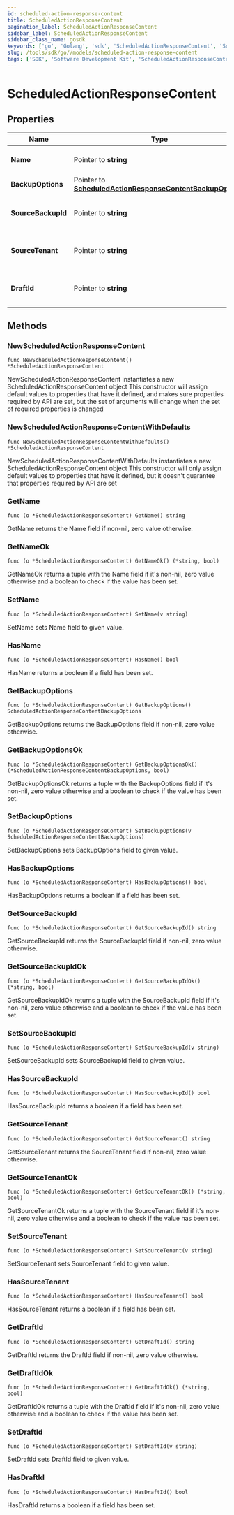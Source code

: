 ```yaml
---
id: scheduled-action-response-content
title: ScheduledActionResponseContent
pagination_label: ScheduledActionResponseContent
sidebar_label: ScheduledActionResponseContent
sidebar_class_name: gosdk
keywords: ['go', 'Golang', 'sdk', 'ScheduledActionResponseContent', 'ScheduledActionResponseContent'] 
slug: /tools/sdk/go//models/scheduled-action-response-content
tags: ['SDK', 'Software Development Kit', 'ScheduledActionResponseContent', 'ScheduledActionResponseContent']
---
```


# ScheduledActionResponseContent

## Properties

Name | Type | Description | Notes
------------ | ------------- | ------------- | -------------
**Name** | Pointer to **string** | Name of the scheduled action (maximum 50 characters). | [optional] 
**BackupOptions** | Pointer to [**ScheduledActionResponseContentBackupOptions**](scheduled-action-response-content-backup-options) |  | [optional] 
**SourceBackupId** | Pointer to **string** | ID of the source backup. Required for CREATE_DRAFT jobs only. | [optional] 
**SourceTenant** | Pointer to **string** | Source tenant identifier. Required for CREATE_DRAFT jobs only. | [optional] 
**DraftId** | Pointer to **string** | ID of the draft to be deployed. Required for CONFIG_DEPLOY_DRAFT jobs only. | [optional] 

## Methods

### NewScheduledActionResponseContent

`func NewScheduledActionResponseContent() *ScheduledActionResponseContent`

NewScheduledActionResponseContent instantiates a new ScheduledActionResponseContent object
This constructor will assign default values to properties that have it defined,
and makes sure properties required by API are set, but the set of arguments
will change when the set of required properties is changed

### NewScheduledActionResponseContentWithDefaults

`func NewScheduledActionResponseContentWithDefaults() *ScheduledActionResponseContent`

NewScheduledActionResponseContentWithDefaults instantiates a new ScheduledActionResponseContent object
This constructor will only assign default values to properties that have it defined,
but it doesn't guarantee that properties required by API are set

### GetName

`func (o *ScheduledActionResponseContent) GetName() string`

GetName returns the Name field if non-nil, zero value otherwise.

### GetNameOk

`func (o *ScheduledActionResponseContent) GetNameOk() (*string, bool)`

GetNameOk returns a tuple with the Name field if it's non-nil, zero value otherwise
and a boolean to check if the value has been set.

### SetName

`func (o *ScheduledActionResponseContent) SetName(v string)`

SetName sets Name field to given value.

### HasName

`func (o *ScheduledActionResponseContent) HasName() bool`

HasName returns a boolean if a field has been set.

### GetBackupOptions

`func (o *ScheduledActionResponseContent) GetBackupOptions() ScheduledActionResponseContentBackupOptions`

GetBackupOptions returns the BackupOptions field if non-nil, zero value otherwise.

### GetBackupOptionsOk

`func (o *ScheduledActionResponseContent) GetBackupOptionsOk() (*ScheduledActionResponseContentBackupOptions, bool)`

GetBackupOptionsOk returns a tuple with the BackupOptions field if it's non-nil, zero value otherwise
and a boolean to check if the value has been set.

### SetBackupOptions

`func (o *ScheduledActionResponseContent) SetBackupOptions(v ScheduledActionResponseContentBackupOptions)`

SetBackupOptions sets BackupOptions field to given value.

### HasBackupOptions

`func (o *ScheduledActionResponseContent) HasBackupOptions() bool`

HasBackupOptions returns a boolean if a field has been set.

### GetSourceBackupId

`func (o *ScheduledActionResponseContent) GetSourceBackupId() string`

GetSourceBackupId returns the SourceBackupId field if non-nil, zero value otherwise.

### GetSourceBackupIdOk

`func (o *ScheduledActionResponseContent) GetSourceBackupIdOk() (*string, bool)`

GetSourceBackupIdOk returns a tuple with the SourceBackupId field if it's non-nil, zero value otherwise
and a boolean to check if the value has been set.

### SetSourceBackupId

`func (o *ScheduledActionResponseContent) SetSourceBackupId(v string)`

SetSourceBackupId sets SourceBackupId field to given value.

### HasSourceBackupId

`func (o *ScheduledActionResponseContent) HasSourceBackupId() bool`

HasSourceBackupId returns a boolean if a field has been set.

### GetSourceTenant

`func (o *ScheduledActionResponseContent) GetSourceTenant() string`

GetSourceTenant returns the SourceTenant field if non-nil, zero value otherwise.

### GetSourceTenantOk

`func (o *ScheduledActionResponseContent) GetSourceTenantOk() (*string, bool)`

GetSourceTenantOk returns a tuple with the SourceTenant field if it's non-nil, zero value otherwise
and a boolean to check if the value has been set.

### SetSourceTenant

`func (o *ScheduledActionResponseContent) SetSourceTenant(v string)`

SetSourceTenant sets SourceTenant field to given value.

### HasSourceTenant

`func (o *ScheduledActionResponseContent) HasSourceTenant() bool`

HasSourceTenant returns a boolean if a field has been set.

### GetDraftId

`func (o *ScheduledActionResponseContent) GetDraftId() string`

GetDraftId returns the DraftId field if non-nil, zero value otherwise.

### GetDraftIdOk

`func (o *ScheduledActionResponseContent) GetDraftIdOk() (*string, bool)`

GetDraftIdOk returns a tuple with the DraftId field if it's non-nil, zero value otherwise
and a boolean to check if the value has been set.

### SetDraftId

`func (o *ScheduledActionResponseContent) SetDraftId(v string)`

SetDraftId sets DraftId field to given value.

### HasDraftId

`func (o *ScheduledActionResponseContent) HasDraftId() bool`

HasDraftId returns a boolean if a field has been set.


